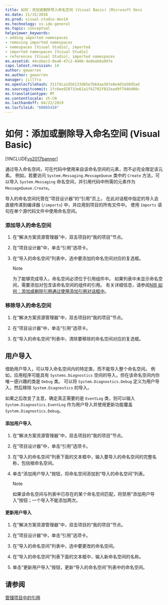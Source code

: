 ```yaml
---
title: 如何：添加或删除导入命名空间 (Visual Basic) |Microsoft Docs
ms.date: 11/15/2016
ms.prod: visual-studio-dev14
ms.technology: vs-ide-general
ms.topic: conceptual
helpviewer_keywords:
- adding imported namespaces
- removing imported namespaces
- namespaces [Visual Studio], imported
- imported namespaces [Visual Studio]
- references [Visual Studio], imported namespaces
ms.assetid: 44cebec3-0ea0-47c2-8406-4edeab6a997e
caps.latest.revision: 14
author: gewarren
ms.author: gewarren
manager: jillfra
ms.openlocfilehash: 311fdca1d56133d85e7b6daa36fe8e4d3a50d5ad
ms.sourcegitcommit: 1fc6ee928733e61a1f42782f832ead9f7946d00c
ms.translationtype: MT
ms.contentlocale: zh-CN
ms.lasthandoff: 04/22/2019
ms.locfileid: "60065410"
---
```

# <a name="how-to-add-or-remove-imported-namespaces-visual-basic"></a>如何：添加或删除导入命名空间 (Visual Basic)
[!INCLUDE[vs2017banner](../includes/vs2017banner.md)]

通过导入命名空间，可在代码中使用来自该命名空间的元素，而不必完全限定该元素。 例如，若要访问 `System.Messaging.MessageQueue` 类中的 `Create` 方法，可以导入 `System.Messaging` 命名空间，并引用代码中所需的元素作为 `MessageQueue.Create`。  
  
 导入的命名空间托管在“项目设计器”的“引用”页上。 在此对话框中指定的导入会直接传递到编译器 (`/imports`) 中，并应用到项目的所有文件中。 使用 `Imports` 语句在单个源代码文件中使用命名空间。  
  
### <a name="to-add-an-imported-namespace"></a>添加导入的命名空间  
  
1. 在“解决方案资源管理器”中，双击项目的“我的项目”节点。  
  
2. 在“项目设计器”中，单击“引用”选项卡。  
  
3. 在“导入的命名空间”列表中，选中要添加的命名空间对应的复选框。  
  
    > [!NOTE]
    >  为了能够完成导入，命名空间必须位于引用组件中。 如果列表中未显示命名空间，需要添加对包含该命名空间的组件的引用。 有关详细信息，请参阅[NIB 如何：添加或删除引用通过使用添加引用对话框中](http://msdn.microsoft.com/3bd75d61-f00c-47c0-86a2-dd1f20e231c9)。  
  
### <a name="to-remove-an-imported-namespace"></a>移除导入的命名空间  
  
1. 在“解决方案资源管理器”中，双击项目的“我的项目”节点。  
  
2. 在“项目设计器”中，单击“引用”选项卡。  
  
3. 在“导入的命名空间”列表中，清除要移除的命名空间对应的复选框。  
  
## <a name="user-imports"></a>用户导入  
 借助用户导入，可以导入命名空间内的特定类，而不能导入整个命名空间。 例如，应用程序可能具有 `Systems.Diagnostics` 空间的导入，但在该命名空间内你唯一感兴趣的类是 `Debug` 类。 可以将 `System.Diagnostics.Debug` 定义为用户导入，然后移除 `System.Diagnostics` 的导入。  
  
 如果之后改变了主意，确定真正需要的是 `EventLog` 类，则可以输入 `System.Diagnostics.EventLog` 作为用户导入并使用更新功能覆盖 `System.Diagnostics.Debug`。  
  
#### <a name="to-add-a-user-import"></a>添加用户导入  
  
1. 在“解决方案资源管理器”中，双击项目的“我的项目”节点。  
  
2. 在“项目设计器”中，单击“引用”选项卡。  
  
3. 在“导入的命名空间”列表下面的文本框中，输入要导入的命名空间的完整名称，包括根命名空间。  
  
4. 单击“添加用户导入”按钮，将命名空间添加到“导入的命名空间”列表。  
  
    > [!NOTE]
    >  如果该命名空间与列表中已存在的某个命名空间匹配，将禁用“添加用户导入”按钮；一个导入不能添加两次。  
  
#### <a name="to-update-a-user-import"></a>更新用户导入  
  
1. 在“解决方案资源管理器”中，双击项目的“我的项目”节点。  
  
2. 在“项目设计器”中，单击“引用”选项卡。  
  
3. 在“导入的命名空间”列表中，选中要更改的命名空间。  
  
4. 在“导入的命名空间”列表下面的文本框中，输入新命名空间的名称。  
  
5. 单击“更新用户导入”按钮，更新“导入的命名空间”列表中的命名空间。  
  
## <a name="see-also"></a>请参阅  
 [管理项目中的引用](../ide/managing-references-in-a-project.md)
